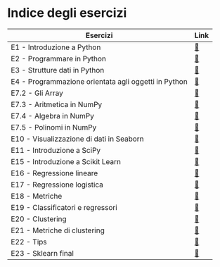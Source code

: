 # Indice degli esercizi

| Esercizi | Link |
| --------- | ---- |
| E1 - Introduzione a Python | [:link:](../01_python/01_intro/exercises.md) |
| E2 - Programmare in Python | [:link:](../01_python/02_syntax/exercises.md) |
| E3 - Strutture dati in Python | [:link:](../01_python/03_data_structures/exercises.md) |
| E4 - Programmazione orientata agli oggetti in Python | [:link:](../01_python/04_classes/exercises.md) |
| E7.2 - Gli Array | [:link:](../02_libs/07_numpy/02_array/exercises.md) |
| E7.3 - Aritmetica in NumPy | [:link:](../02_libs/07_numpy/03_fundamentals/exercises.md) |
| E7.4 - Algebra in NumPy | [:link:](../02_libs/07_numpy/04_algebra/exercises.md) |
| E7.5 - Polinomi in NumPy | [:link:](../02_libs/07_numpy/05_polynomials/exercises.md) |
| E10 - Visualizzazione di dati in Seaborn | [:link:](../02_libs/10_seaborn/exercises.md) |
| E11 - Introduzione a SciPy | [:link:](../02_libs/11_scipy/exercises.md) |
| E15 - Introduzione a Scikit Learn | [:link:](../03_ml_sklearn/15_intro_sklearn/exercises.md) |
| E16 - Regressione lineare | [:link:](../03_ml_sklearn/16_lin_reg/exercises.md) |
| E17 - Regressione logistica | [:link:](../03_ml_sklearn/17_logistic/exercises.md) |
| E18 - Metriche | [:link:](../03_ml_sklearn/18_metrics/exercises.md) |
| E19 - Classificatori e regressori | [:link:](../03_ml_sklearn/19_classifiers_regressors/exercises.md) |
| E20 - Clustering | [:link:](../03_ml_sklearn/20_clustering/exercises.md) |
| E21 - Metriche di clustering | [:link:](../03_ml_sklearn/21_cls_metrics/exercises.md) |
| E22 - Tips | [:link:](../03_ml_sklearn/22_sklearn_tricks/exercises.md) |
| E23 - Sklearn final | [:link:](../03_ml_sklearn/23_sklearn_ex/exercises.md) |